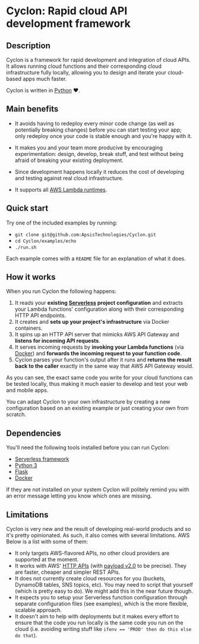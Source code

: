 # Cyclon: Rapid cloud API development framework

## Description

Cyclon is a framework for rapid development and integration of cloud APIs. It allows running cloud functions and their corresponding cloud infrastructure fully locally, allowing you to design and iterate your cloud-based apps much faster.

Cyclon is written in [Python](https://www.python.org/) ❤️.

## Main benefits

- It avoids having to redeploy every minor code change (as well as potentially breaking changes) before you can start testing your app; only redeploy once your code is stable enough and you're happy with it.

- It makes you and your team more producive by encouraging experimentation: design, develop, break stuff, and test without being afraid of breaking your existing deployment.

- Since development happens locally it reduces the cost of developing and testing against real cloud infrastructure.

- It supports all [AWS Lambda runtimes](https://docs.aws.amazon.com/lambda/latest/dg/lambda-runtimes.html).

## Quick start

Try one of the included examples by running:

- `git clone git@github.com:ApsisTechnologies/Cyclon.git`
- `cd Cyclon/examples/echo`
- `./run.sh`

Each example comes with a `README` file for an explanation of what it does.

## How it works

When you run Cyclon the following happens:

1. It reads your **existing [Serverless](https://www.serverless.com/) project configuration** and extracts your Lambda functions' configuration along with their corresponding HTTP API endpoints.
1. It creates and **sets up your project's infrastructure** via Docker containers.
1. It spins up an HTTP API server that mimicks AWS API Gateway and **listens for incoming API requests**.
1. It serves incoming requests by **invoking your Lambda functions** (via [Docker](https://www.docker.com/)) and **forwards the incoming request to your function code**.
1. Cyclon parses your function's output after it runs and **returns the result back to the caller** exactly in the same way that AWS API Gateway would.

As you can see, the exact same code you write for your cloud functions can be tested locally, thus making it much easier to develop and test your web and mobile apps.

You can adapt Cyclon to your own infrastructure by creating a new configuration based on an existing example or just creating your own from scratch.

## Dependencies

You'll need the following tools installed before you can run Cyclon:

- [Serverless framework](https://www.serverless.com/)
- [Python 3](https://www.python.org/)
- [Flask](https://palletsprojects.com/p/flask/)
- [Docker](https://www.docker.com/)

If they are not installed on your system Cyclon will politely remind you with an error message letting you know which ones are missing.

## Limitations

Cyclon is very new and the result of developing real-world products and so it's pretty opinionated. As such, it also comes with several limitations.
 AWS
Below is a list with some of them:

- It only targets AWS-flavored APIs, no other cloud providers are supported at the moment.
- It works with AWS' [HTTP APIs](https://docs.aws.amazon.com/apigateway/latest/developerguide/http-api.html) (with [payload v2.0](https://docs.aws.amazon.com/apigateway/latest/developerguide/http-api-develop-integrations-lambda.html#2.0) to be precise). They are faster, cheaper and simpler REST APIs.
- It does not currently create cloud resources for you (buckets, DynamoDB tables, SNS topics, etc). You may need to script that yourself (which is pretty easy to do). We might add this in the near future though.
- It expects you to setup your Serverless function configuration through separate configuration files (see examples), which is the more flexible, scalable approach.
- It doesn't aim to help with deployments but it makes every effort to ensure that the code you run locally is the same code you run on the cloud (i.e. avoiding writing stuff like `ifenv == 'PROD' then do this else do that`).
